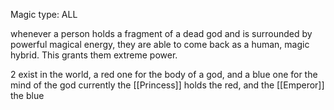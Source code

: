 Magic type: ALL

whenever a person holds a fragment of a dead god and is surrounded by powerful magical energy, they are able to come back as a human, magic hybrid. This grants them extreme power. 

2 exist in the world, a red one for the body of a god, and a blue one for the mind of the god
currently the [[Princess]] holds the red, and the [[Emperor]] the blue

